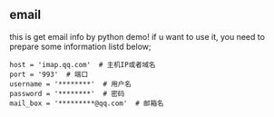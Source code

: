 ## email



this is get email info by python demo! 
if u want to use it, 
you need to prepare some information listd below;



```angular2html
host = 'imap.qq.com'  # 主机IP或者域名
port = '993'  # 端口
username = '********'  # 用户名
password = '********'  # 密码
mail_box = '*********@qq.com'  # 邮箱名

```
